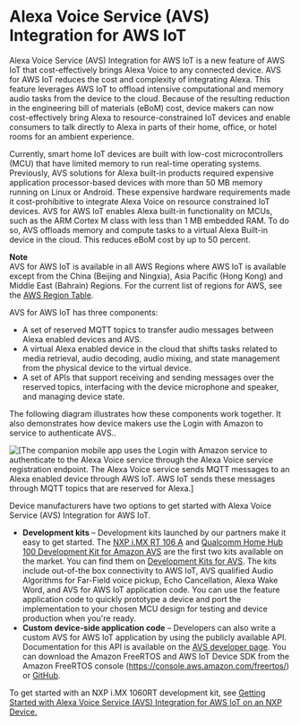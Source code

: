 # Alexa Voice Service \(AVS\) Integration for AWS IoT<a name="avs-integration-aws-iot"></a>

Alexa Voice Service \(AVS\) Integration for AWS IoT is a new feature of AWS IoT that cost\-effectively brings Alexa Voice to any connected device\. AVS for AWS IoT reduces the cost and complexity of integrating Alexa\. This feature leverages AWS IoT to offload intensive computational and memory audio tasks from the device to the cloud\. Because of the resulting reduction in the engineering bill of materials \(eBoM\) cost, device makers can now cost\-effectively bring Alexa to resource\-constrained IoT devices and enable consumers to talk directly to Alexa in parts of their home, office, or hotel rooms for an ambient experience\. 

Currently, smart home IoT devices are built with low\-cost microcontrollers \(MCU\) that have limited memory to run real\-time operating systems\. Previously, AVS solutions for Alexa built\-in products required expensive application processor\-based devices with more than 50 MB memory running on Linux or Android\. These expensive hardware requirements made it cost\-prohibitive to integrate Alexa Voice on resource constrained IoT devices\. AVS for AWS IoT enables Alexa built\-in functionality on MCUs, such as the ARM Cortex M class with less than 1 MB embedded RAM\. To do so, AVS offloads memory and compute tasks to a virtual Alexa Built\-in device in the cloud\. This reduces eBoM cost by up to 50 percent\.

**Note**  
AVS for AWS IoT is available in all AWS Regions where AWS IoT is available except from the China \(Beijing and Ningxia\), Asia Pacific \(Hong Kong\) and Middle East \(Bahrain\) Regions\. For the current list of regions for AWS, see the [AWS Region Table](https://aws.amazon.com/about-aws/global-infrastructure/regional-product-services/)\.

AVS for AWS IoT has three components:
+ A set of reserved MQTT topics to transfer audio messages between Alexa enabled devices and AVS\.
+ A virtual Alexa enabled device in the cloud that shifts tasks related to media retrieval, audio decoding, audio mixing, and state management from the physical device to the virtual device\.
+ A set of APIs that support receiving and sending messages over the reserved topics, interfacing with the device microphone and speaker, and managing device state\.

The following diagram illustrates how these components work together\. It also demonstrates how device makers use the Login with Amazon to service to authenticate AVS\.\.

![\[The companion mobile app uses the Login with Amazon service to authenticate to the Alexa Voice service through the Alexa Voice service registration endpoint. The Alexa Voice service sends MQTT messages to an Alexa enabled device through AWS IoT. AWS IoT sends these messages through MQTT topics that are reserved for Alexa.\]](http://docs.aws.amazon.com/iot/latest/developerguide/images/iot-alexavoice-overview.png)

Device manufacturers have two options to get started with Alexa Voice Service \(AVS\) Integration for AWS IoT\. 
+ **Development kits** – Development kits launched by our partners make it easy to get started\. The [NXP i\.MX RT 106 A](https://www.nxp.com/design/designs/mcu-based-solution-for-br-alexa-voice-service:MCU-VOICE-CONTROL-AVS) and [Qualcomm Home Hub 100 Development Kit for Amazon AVS](https://www.qualcomm.com/products/qualcomm-home-hub-100-dev-kit-amazon-avs) are the first two kits available on the market\. You can find them on [Development Kits for AVS](https://developer.amazon.com/en-US/alexa/alexa-voice-service/dev-kits)\. The kits include out\-of\-the box connectivity to AWS IoT, AVS qualified Audio Algorithms for Far\-Field voice pickup, Echo Cancellation, Alexa Wake Word, and AVS for AWS IoT application code\. You can use the feature application code to quickly prototype a device and port the implementation to your chosen MCU design for testing and device production when you're ready\.
+ **Custom device\-side application code** – Developers can also write a custom AVS for AWS IoT application by using the publicly available API\. Documentation for this API is available on the [AVS developer page](https://developer.amazon.com/docs/alexa-voice-service/avs-for-aws-iot-overview.html)\. You can download the Amazon FreeRTOS and AWS IoT Device SDK from the Amazon FreeRTOS console \([https://console\.aws\.amazon\.com/freertos/](https://console.aws.amazon.com/freertos/)\) or [GitHub](https://github.com/aws/amazon-freertos)\.

To get started with an NXP i\.MX 1060RT development kit, see [Getting Started with Alexa Voice Service \(AVS\) Integration for AWS IoT on an NXP Device\.](avs-integration-aws-iot-gs-nxp.html)